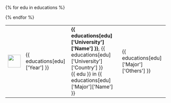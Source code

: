 <table>
{% for edu in educations %}

<tr>
    <td>
        <img align="center" width='40px' style='min-width: 40px' src="{{ static }}/{{ educations[edu]['University']['Logo'] }}">
    </td>
    <td>
        {{ educations[edu]['Year'] }}
    </td>
    <td>
        <b>{{ educations[edu]['University']['Name'] }}</b>, {{ educations[edu]['University']['Country'] }} <br>
        {{ edu }} in {{ educations[edu]['Major']['Name'] }}
    </td>
    <td>{{ educations[edu]['Major']['Others'] }}</td>
</tr>

{% endfor %}
</table>